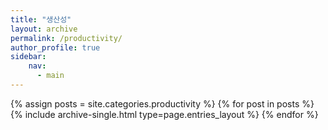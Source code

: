 ```yaml
---
title: "생산성"
layout: archive
permalink: /productivity/
author_profile: true
sidebar:
    nav:
      - main
---
```


{% assign posts = site.categories.productivity %}
{% for post in posts %} 
  {% include archive-single.html type=page.entries_layout %} 
{% endfor %}
